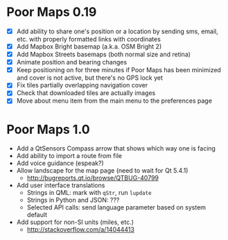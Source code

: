 Poor Maps 0.19
==============

 * [X] Add ability to share one's position or a location by sending
       sms, email, etc. with properly formatted links with coordinates
 * [X] Add Mapbox Bright basemap (a.k.a. OSM Bright 2)
 * [X] Add Mapbox Streets basemaps (both normal size and retina)
 * [X] Animate position and bearing changes
 * [X] Keep positioning on for three minutes if Poor Maps has been
       minimized and cover is not active, but there's no GPS lock yet
 * [X] Fix tiles partially overlapping navigation cover
 * [X] Check that downloaded tiles are actually images
 * [X] Move about menu item from the main menu to the preferences page

Poor Maps 1.0
=============

 * Add a QtSensors Compass arrow that shows which way one is facing
 * Add ability to import a route from file
 * Add voice guidance (espeak?)
 * Allow landscape for the map page (need to wait for Qt 5.4.1)
   - <http://bugreports.qt.io/browse/QTBUG-40799>
 * Add user interface translations
   - Strings in QML: mark with `qStr`, run `lupdate`
   - Strings in Python and JSON: ???
   - Selected API calls: send language parameter based on system default
 * Add support for non-SI units (miles, etc.)
   - <http://stackoverflow.com/a/14044413>
